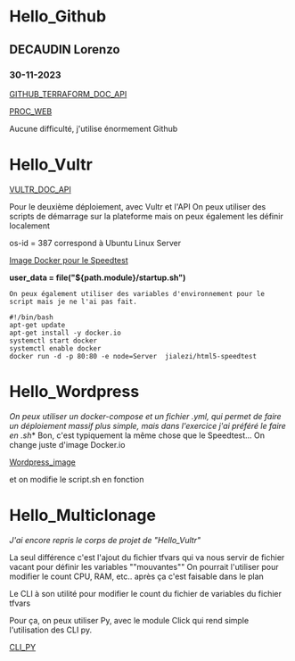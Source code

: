 # Hello_Github
## DECAUDIN Lorenzo
### 30-11-2023

[GITHUB_TERRAFORM_DOC_API](https://registry.terraform.io/providers/integrations/github/latest/docs/resources/repository)


[PROC_WEB](https://medium.com/@vijayalakshmiyvl/how-to-create-github-repository-using-terraform-cd2d4d204605)

Aucune difficulté, j'utilise énormement Github


# Hello_Vultr
[VULTR_DOC_API](https://www.vultr.com/api/)

Pour le deuxième déploiement, avec Vultr et l'API
On peux utiliser des scripts de démarrage sur la plateforme mais on peux également les définir localement

os-id = 387 correspond à Ubuntu Linux Server

[Image Docker pour le Speedtest](https://hub.docker.com/r/jialezi/html5-speedtest)


**user_data = file("${path.module}/startup.sh")**


```
On peux également utiliser des variables d'environnement pour le script mais je ne l'ai pas fait.
```
```
#!/bin/bash
apt-get update
apt-get install -y docker.io
systemctl start docker
systemctl enable docker
docker run -d -p 80:80 -e node=Server  jialezi/html5-speedtest
```
# Hello_Wordpress
*On peux utiliser un docker-compose et un fichier .yml, qui permet de faire un déploiement massif plus simple, mais dans l'exercice j'ai préféré le faire en .sh**
Bon, c'est typiquement la même chose que le Speedtest...
On change juste d'image Docker.io

[Wordpress_image](https://hub.docker.com/_/wordpress)

et on modifie le script.sh en fonction

# Hello_Multiclonage

*J'ai encore repris le corps de projet de "Hello_Vultr"*

La seul différence c'est l'ajout du fichier tfvars qui va nous servir de fichier vacant pour définir les variables ""mouvantes""
On pourrait l'utiliser pour modifier le count CPU, RAM, etc.. après ça c'est faisable dans le plan

Le CLI à son utilité pour modifier le count du fichier de variables du fichier tfvars

Pour ça, on peux utiliser Py, avec le module Click qui rend simple l'utilisation des CLI py.

[CLI_PY](https://click.palletsprojects.com/en/7.x/)


